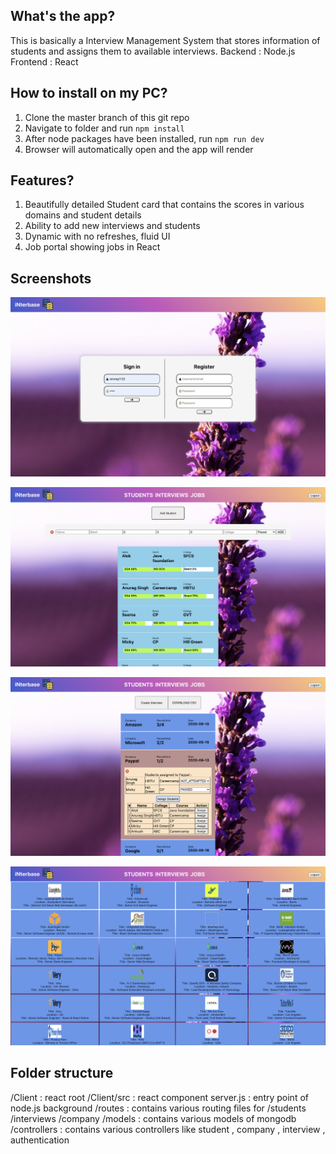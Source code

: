 ## What's the app?
This is basically a Interview Management System that stores information of students and assigns them to available interviews.
Backend : Node.js
Frontend : React


## How to install on my PC?
1) Clone the master branch of this git repo
2) Navigate to folder and run `npm install`
3) After node packages have been installed, run `npm run dev`
4) Browser will automatically open and the app will render

## Features?
1) Beautifully detailed Student card that contains the scores in various domains and student details
2) Ability to add new interviews and students
3) Dynamic with no refreshes, fluid UI
4) Job portal showing jobs in React

## Screenshots
![Login/Signup](login.png)

![Students page](student.png)

![Interviews Pages](interview.png)

![Jobs Page](jobs.png)


## Folder structure
/Client : react root
/Client/src : react component
server.js : entry point of node.js background
/routes : contains various routing files for /students /interviews /company
/models : contains various models of mongodb
/controllers : contains various controllers like student , company , interview , authentication
